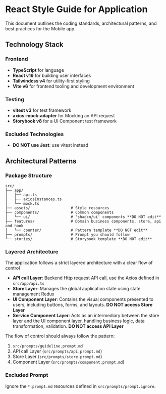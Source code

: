 # React Style Guide for Application

This document outlines the coding standards, architectural patterns, and best practices for the Mobile app.

## Technology Stack

### Frontend
- **TypeScript** for language
- **React v19** for building user interfaces
- **Tailwindcss v4** for utility-first styling
- **Vite v6** for frontend tooling and development environment

### Testing
- **vitest v3** for test framework
- **axios-mock-adapter** for Mocking an API request
- **Storybook v8** for a UI Component test framework

### Excluded Technologies
- **DO NOT use Jest**: use vitest instead

## Architectural Patterns

### Package Structure
```
src/
├── app/
│   ├── api.ts
│   ├── axiosInstances.ts
│   └── mock.ts
├── assets/                  # Style resources
├── components/              # Common components
│   └── ui/                  # 'shadcn/ui' components **DO NOT edit**
├── features/                # Domain business components, store, api and hook
│   └── counter/             # Pattern template **DO NOT edit**
├── prompts/                 # Prompt you should follow
└── stories/                 # Storybook template **DO NOT edit**
```

### Layered Architecture
The application follows a strict layered architecture with a clear flow of control

- **API call Layer**: Backend Http request API call, use the Axios defined in `src/app/api.ts`
- **Store Layer**: Manages the global application state using state management Redux
- **UI Component Layer**: Contains the visual components presented to users, including buttons, forms, and layouts.
  **DO NOT access Store Layer**
- **Service Component Layer**: Acts as an intermediary between the store layer and the UI component layer, handling business logic, data transformation, validation.
  **DO NOT access API Layer**

The flow of control should always follow the pattern:
1. `src/prompts/guideline.prompt.md`
2. API call Layer (`src/prompts/api.prompt.md`)
3. Store Layer (`src/prompts/store.prompt.md`)
4. Component Layer (`src/prompts/component.prompt.md`)

### Excluded Prompt
Ignore the `*.prompt.md` resources defined in `src/prompts/prompt.ignore`.
